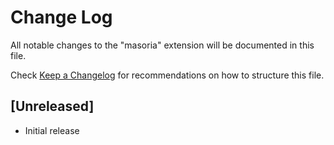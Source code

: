 # Change Log

All notable changes to the "masoria" extension will be documented in this file.

Check [Keep a Changelog](http://keepachangelog.com/) for recommendations on how to structure this file.

## [Unreleased]

- Initial release